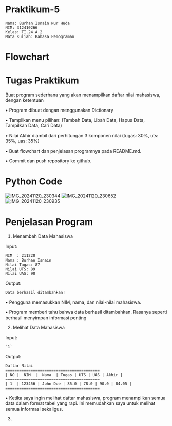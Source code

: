 # Praktikum-5

    Nama: Burhan Isnain Nur Huda
    NIM: 312410266
    Kelas: TI.24.A.2
    Mata Kuliah: Bahasa Pemograman

# Flowchart    

# Tugas Praktikum

Buat program sederhana yang akan menampilkan daftar nilai mahasiswa, dengan ketentuan

• Program dibuat dengan menggunakan Dictionary

• Tampilkan menu pilihan: (Tambah Data, Ubah Data, Hapus Data, Tampilkan Data, Cari Data)

• Nilai Akhir diambil dari perhitungan 3 komponen nilai (tugas: 30%, uts: 35%, uas: 35%)

• Buat flowchart dan penjelasan programnya pada README.md.

• Commit dan push repository ke github.

# Python Code 
![IMG_20241120_230344](https://github.com/user-attachments/assets/f2ea505f-fab7-41e1-afc5-e79f6607440c)
![IMG_20241120_230652](https://github.com/user-attachments/assets/a9d0ee34-e68c-4da3-b509-4307d5481424)
![IMG_20241120_230935](https://github.com/user-attachments/assets/b8e52582-2c9a-48f7-b198-2fc977be3434)

# Penjelasan Program

1. Menambah Data Mahasiswa

Input:

    NIM  : 211220
    Nama : Burhan Isnain 
    Nilai Tugas: 87
    Nilai UTS: 89
    Nilai UAS: 90

Output:

    Data berhasil ditambahkan!

• Pengguna memasukkan NIM, nama, dan nilai-nilai mahasiswa.

• Program memberi tahu bahwa data berhasil ditambahkan. Rasanya seperti berhasil menyimpan informasi penting

2. Melihat Data Mahasiswa

Input:

    `1`

Output:

    Daftar Nilai
    =========================================
    | NO |  NIM  |  Nama  | Tugas | UTS | UAS | Akhir |
    =========================================
    | 1  | 123456 | John Doe | 85.0 | 78.0 | 90.0 | 84.05 |
    =========================================

• Ketika saya ingin melihat daftar mahasiswa, program menampilkan semua data dalam format tabel yang rapi. Ini memudahkan saya untuk melihat semua informasi sekaligus.    

3. 
